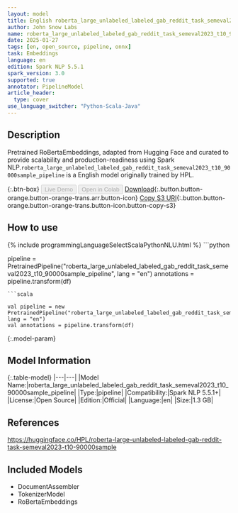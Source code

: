 ```yaml
---
layout: model
title: English roberta_large_unlabeled_labeled_gab_reddit_task_semeval2023_t10_90000sample_pipeline pipeline RoBertaEmbeddings from HPL
author: John Snow Labs
name: roberta_large_unlabeled_labeled_gab_reddit_task_semeval2023_t10_90000sample_pipeline
date: 2025-01-27
tags: [en, open_source, pipeline, onnx]
task: Embeddings
language: en
edition: Spark NLP 5.5.1
spark_version: 3.0
supported: true
annotator: PipelineModel
article_header:
  type: cover
use_language_switcher: "Python-Scala-Java"
---
```


## Description

Pretrained RoBertaEmbeddings, adapted from Hugging Face and curated to provide scalability and production-readiness using Spark NLP.`roberta_large_unlabeled_labeled_gab_reddit_task_semeval2023_t10_90000sample_pipeline` is a English model originally trained by HPL.

{:.btn-box}
<button class="button button-orange" disabled>Live Demo</button>
<button class="button button-orange" disabled>Open in Colab</button>
[Download](https://s3.amazonaws.com/auxdata.johnsnowlabs.com/public/models/roberta_large_unlabeled_labeled_gab_reddit_task_semeval2023_t10_90000sample_pipeline_en_5.5.1_3.0_1738020409328.zip){:.button.button-orange.button-orange-trans.arr.button-icon}
[Copy S3 URI](s3://auxdata.johnsnowlabs.com/public/models/roberta_large_unlabeled_labeled_gab_reddit_task_semeval2023_t10_90000sample_pipeline_en_5.5.1_3.0_1738020409328.zip){:.button.button-orange.button-orange-trans.button-icon.button-copy-s3}

## How to use



<div class="tabs-box" markdown="1">
{% include programmingLanguageSelectScalaPythonNLU.html %}
```python

pipeline = PretrainedPipeline("roberta_large_unlabeled_labeled_gab_reddit_task_semeval2023_t10_90000sample_pipeline", lang = "en")
annotations =  pipeline.transform(df)   

```
```scala

val pipeline = new PretrainedPipeline("roberta_large_unlabeled_labeled_gab_reddit_task_semeval2023_t10_90000sample_pipeline", lang = "en")
val annotations = pipeline.transform(df)

```
</div>

{:.model-param}
## Model Information

{:.table-model}
|---|---|
|Model Name:|roberta_large_unlabeled_labeled_gab_reddit_task_semeval2023_t10_90000sample_pipeline|
|Type:|pipeline|
|Compatibility:|Spark NLP 5.5.1+|
|License:|Open Source|
|Edition:|Official|
|Language:|en|
|Size:|1.3 GB|

## References

https://huggingface.co/HPL/roberta-large-unlabeled-labeled-gab-reddit-task-semeval2023-t10-90000sample

## Included Models

- DocumentAssembler
- TokenizerModel
- RoBertaEmbeddings